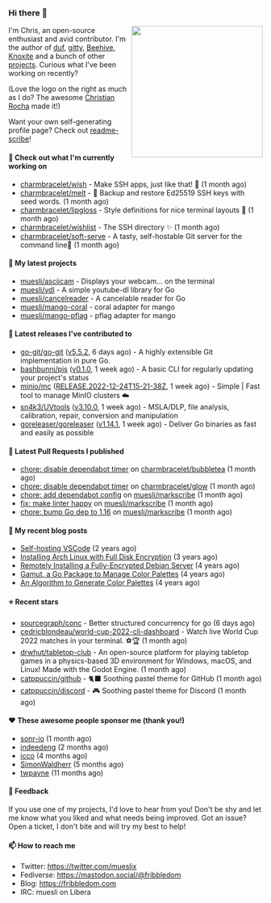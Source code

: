 ### Hi there 👋

<img align="right" src="https://raw.githubusercontent.com/muesli/muesli/master/assets/termenv.png" width="260">

I'm Chris, an open-source enthusiast and avid contributor. I'm the author of [duf](https://github.com/muesli/duf),
[gitty](https://github.com/muesli/gitty), [Beehive](https://github.com/muesli/beehive), [Knoxite](https://github.com/knoxite/knoxite)
 and a bunch of other [projects](https://fribbledom.com/projects/). Curious what I've been working on recently?

(Love the logo on the right as much as I do? The awesome [Christian Rocha](https://github.com/meowgorithm/) made it!)

Want your own self-generating profile page? Check out [readme-scribe](https://github.com/muesli/readme-scribe)!

#### 👷 Check out what I'm currently working on

- [charmbracelet/wish](https://github.com/charmbracelet/wish) - Make SSH apps, just like that! 💫 (1 month ago)
- [charmbracelet/melt](https://github.com/charmbracelet/melt) - 🧊 Backup and restore Ed25519 SSH keys with seed words. (1 month ago)
- [charmbracelet/lipgloss](https://github.com/charmbracelet/lipgloss) - Style definitions for nice terminal layouts 👄 (1 month ago)
- [charmbracelet/wishlist](https://github.com/charmbracelet/wishlist) - The SSH directory ✨ (1 month ago)
- [charmbracelet/soft-serve](https://github.com/charmbracelet/soft-serve) - A tasty, self-hostable Git server for the command line🍦 (1 month ago)

#### 🌱 My latest projects

- [muesli/asciicam](https://github.com/muesli/asciicam) - Displays your webcam... on the terminal
- [muesli/ydl](https://github.com/muesli/ydl) - A simple youtube-dl library for Go
- [muesli/cancelreader](https://github.com/muesli/cancelreader) - A cancelable reader for Go
- [muesli/mango-coral](https://github.com/muesli/mango-coral) - coral adapter for mango
- [muesli/mango-pflag](https://github.com/muesli/mango-pflag) - pflag adapter for mango

#### 🔭 Latest releases I've contributed to

- [go-git/go-git](https://github.com/go-git/go-git) ([v5.5.2](https://github.com/go-git/go-git/releases/tag/v5.5.2), 6 days ago) - A highly extensible Git implementation in pure Go.
- [bashbunni/pjs](https://github.com/bashbunni/pjs) ([v0.1.0](https://github.com/bashbunni/pjs/releases/tag/v0.1.0), 1 week ago) - A basic CLI for regularly updating your project&#39;s status
- [minio/mc](https://github.com/minio/mc) ([RELEASE.2022-12-24T15-21-38Z](https://github.com/minio/mc/releases/tag/RELEASE.2022-12-24T15-21-38Z), 1 week ago) - Simple | Fast tool to manage MinIO clusters :cloud:
- [sn4k3/UVtools](https://github.com/sn4k3/UVtools) ([v3.10.0](https://github.com/sn4k3/UVtools/releases/tag/v3.10.0), 1 week ago) - MSLA/DLP, file analysis, calibration, repair, conversion and manipulation
- [goreleaser/goreleaser](https://github.com/goreleaser/goreleaser) ([v1.14.1](https://github.com/goreleaser/goreleaser/releases/tag/v1.14.1), 1 week ago) - Deliver Go binaries as fast and easily as possible

#### 🔨 Latest Pull Requests I published

- [chore: disable dependabot timer](https://github.com/charmbracelet/bubbletea/pull/608) on [charmbracelet/bubbletea](https://github.com/charmbracelet/bubbletea) (1 month ago)
- [chore: disable dependabot timer](https://github.com/charmbracelet/glow/pull/419) on [charmbracelet/glow](https://github.com/charmbracelet/glow) (1 month ago)
- [chore: add dependabot config](https://github.com/muesli/markscribe/pull/55) on [muesli/markscribe](https://github.com/muesli/markscribe) (1 month ago)
- [fix: make linter happy](https://github.com/muesli/markscribe/pull/54) on [muesli/markscribe](https://github.com/muesli/markscribe) (1 month ago)
- [chore: bump Go dep to 1.16](https://github.com/muesli/markscribe/pull/53) on [muesli/markscribe](https://github.com/muesli/markscribe) (1 month ago)

#### 📜 My recent blog posts

- [Self-hosting VSCode](https://fribbledom.com/posts/selfhosting-vscode/) (2 years ago)
- [Installing Arch Linux with Full Disk Encryption](https://fribbledom.com/posts/encrypted-arch-install/) (3 years ago)
- [Remotely Installing a Fully-Encrypted Debian Server](https://fribbledom.com/posts/encrypted-remote-debian-install/) (4 years ago)
- [Gamut, a Go Package to Manage Color Palettes](https://fribbledom.com/posts/gamut-package-to-handle-color-palettes/) (4 years ago)
- [An Algorithm to Generate Color Palettes](https://fribbledom.com/posts/an-algorithm-to-generate-color-palettes/) (4 years ago)

#### ⭐ Recent stars

- [sourcegraph/conc](https://github.com/sourcegraph/conc) - Better structured concurrency for go (6 days ago)
- [cedricblondeau/world-cup-2022-cli-dashboard](https://github.com/cedricblondeau/world-cup-2022-cli-dashboard) - Watch live World Cup 2022 matches in your terminal. ⚽🏆 (1 month ago)
- [drwhut/tabletop-club](https://github.com/drwhut/tabletop-club) - An open-source platform for playing tabletop games in a physics-based 3D environment for Windows, macOS, and Linux! Made with the Godot Engine. (1 month ago)
- [catppuccin/github](https://github.com/catppuccin/github) - 🐈‍⬛ Soothing pastel theme for GitHub (1 month ago)
- [catppuccin/discord](https://github.com/catppuccin/discord) - 🎮 Soothing pastel theme for Discord (1 month ago)

#### ❤️ These awesome people sponsor me (thank you!)

- [sonr-io](https://github.com/sonr-io) (1 month ago)
- [indeedeng](https://github.com/indeedeng) (2 months ago)
- [icco](https://github.com/icco) (4 months ago)
- [SimonWaldherr](https://github.com/SimonWaldherr) (5 months ago)
- [twpayne](https://github.com/twpayne) (11 months ago)

#### 💬 Feedback

If you use one of my projects, I'd love to hear from you! Don't be shy and let me know what you liked
and what needs being improved. Got an issue? Open a ticket, I don't bite and will try my best to help!

#### 📫 How to reach me

- Twitter: https://twitter.com/mueslix
- Fediverse: https://mastodon.social/@fribbledom
- Blog: https://fribbledom.com
- IRC: muesli on Libera
